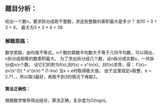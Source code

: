 ## 题目分析：

给出一个数n，要求拆分成若干整数，求这些整数的乘积最大是多少？
如10 = 3 + 3 + 4， 最大为3 * 3 * 4 = 36

### 解题思路：

数学思路，由均值不等式，n个数的算数平均数大于等于几何平均数，可以得出，n拆分成相等的数乘积最大。
为了求出拆分成几个数，设n拆分成实数x，一共拆分成n/x个数。 
设它们的积为f(x),则f(x) = x^(n/x)，对f(x)求导，得： 
f′(x)=(n/(x^2)) * x^(n/x) * (1-lnx)
当x = e时取得极大值。 
由于这里规定x取整，e = 2.71..，所以取3最好，再取不到3的情况下再取2。

#### 算法正确性：

根据数学推导得出结论，算法正确，复杂度为O(logn)。 

